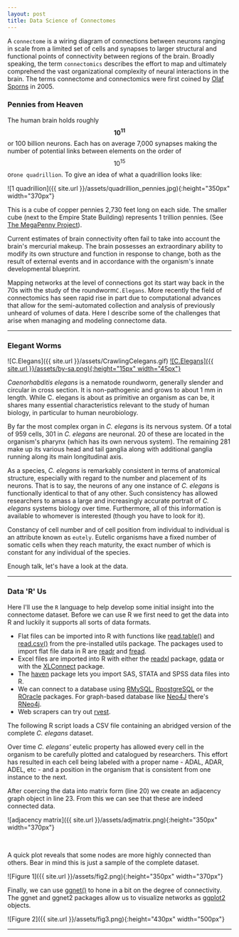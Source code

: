 ```yaml
---
layout: post
title: Data Science of Connectomes
---
```


A `connectome` is a wiring diagram of connections between neurons ranging in scale from a limited set of cells and synapses to larger structural and functional points of connectivity between regions of the brain. Broadly speaking, the term `connectomics` describes the effort to map and ultimately comprehend the vast organizational complexity of neural interactions in the brain. The terms connectome and connectomics were first coined by [Olaf Sporns](https://en.wikipedia.org/wiki/Olaf_Sporns) in 2005.

### Pennies from Heaven

The human brain holds roughly <strong>$${10^{11}}$$</strong> or 100 billion neurons. Each has on average 7,000 synapses making the number of potential links between elements on the order of $${10^{15}}$$ or`one quadrillion`. To give an idea of what a quadrillion looks like:

![1 quadrillion]({{ site.url }}/assets/quadrillion_pennies.jpg){:height="350px" width="370px"}

This is a cube of copper pennies 2,730 feet long on each side. The smaller cube (next to the Empire State Building) represents 1 trillion pennies. (See [The MegaPenny Project](http://www.kokogiak.com/megapenny/default.asp)). 

Current estimates of brain connectivity often fail to take into account the brain's mercurial makeup. The brain possesses an extraordinary ability to modify its own structure and function in response to change, both as the result of external events and in accordance with the organism's innate developmental blueprint. 

Mapping networks at the level of connections got its start way back in the 70s with the study of the roundworm`C.Elegans`. More recently the field of connectomics has seen rapid rise in part due to computational advances that allow for the semi-automated collection and analysis of previously unheard of volumes of data. Here I describe some of the challenges that arise when managing and modeling connectome data.

---

### Elegant Worms 

![C.Elegans]({{ site.url }}/assets/CrawlingCelegans.gif) [![C.Elegans]({{ site.url }}/assets/by-sa.png){:height="15px" width="45px"}](http://labs.bio.unc.edu/Goldstein/movies.html)

_Caenorhabditis elegans_ is a nematode roundworm, generally slender and circular in cross section. It is non-pathogenic and grows to about 1 mm in length. While C. elegans is about as primitive an organism as can be, it shares many essential characteristics relevant to the study of human biology, in particular to human neurobiology.

By far the most complex organ in _C. elegans_ is its nervous system. Of a total of 959 cells, 301 in _C. elegans_ are neuronal. 20 of these are located in the organism's pharynx (which has its own nervous system). The remaining 281 make up its various head and tail ganglia along with additional ganglia running along its main longitudinal axis.

As a species, _C. elegans_ is remarkably consistent in terms of anatomical structure, especially with regard to the number and placement of its neurons. That is to say, the neurons of any one instance of _C. elegans_ is functionally identical to that of any other. Such consistency has allowed researchers to amass a large and increasingly accurate portrait of _C. elegans_ systems biology over time. Furthermore, all of this information is available to whomever is interested  (though you have to look for it).

Constancy of cell number and of cell position from individual to individual is an attribute known as `eutely`. Eutelic organisms have a fixed number of somatic cells when they reach maturity, the exact number of which is constant for any individual of the species. 

Enough talk, let's have a look at the data. 

---

### Data 'R' Us

Here I'll use the `R` language to help develop some initial insight into the connectome dataset. Before we can use R we first need to get the data into R and luckily it supports all sorts of data formats. 

+ Flat files can be imported into R with functions like [read.table()](http://www.rdocumentation.org/packages/utils/functions/read.table) and [read.csv()](http://www.rdocumentation.org/packages/utils/functions/read.table) from the pre-installed utils package. The packages used to import flat file data in R are [readr](https://cran.r-project.org/web/packages/readr/index.html) and [fread](http://www.rdocumentation.org/packages/data.table/functions/fread).
+ Excel files are imported into R with either the [readxl](https://github.com/hadley/readxl) package, [gdata](https://cran.r-project.org/web/packages/gdata/) or with the [XLConnect](https://cran.r-project.org/web/packages/XLConnect/) package. 
+ The [haven](https://github.com/hadley/haven) package lets you import SAS, STATA and SPSS data files into R. 
+ We can connect to a database using [RMySQL](https://cran.r-project.org/web/packages/RMySQL/), [RpostgreSQL](https://cran.r-project.org/web/packages/RPostgreSQL) or the [ROracle](https://cran.r-project.org/web/packages/ROracle/index.html) packages. For graph-based database like [Neo4J](https://neo4j.com/top-ten-reasons/) there's [RNeo4j](https://github.com/nicolewhite/RNeo4j).
+ Web scrapers can try out [rvest](https://cran.r-project.org/web/packages/rvest/).

The following R script loads a CSV file containing an abridged version of the complete _C. elegans_ dataset. 

<script src="https://gist.github.com/geraldmc/066d2e78cca5816d34f9d22db6730529.js"></script>

Over time _C. elegans'_ eutelic property has allowed every cell in the organism to be carefully plotted and catalogued by researchers. This effort has resulted in each cell being labeled with a proper name - ADAL, ADAR, ADEL, etc - and a position in the organism that is consistent from one instance to the next.

After coercing the data into matrix form (line 20) we create an adjacency graph object in line 23. From this we can see that these are indeed connected data.  

![adjacency matrix]({{ site.url }}/assets/adjmatrix.png){:height="350px" width="370px"}

<br>

A quick plot reveals that some nodes are more highly connected than others. Bear in mind this is just a sample of the complete dataset.

![Figure 1]({{ site.url }}/assets/fig2.png){:height="350px" width="370px"}

Finally, we can use [ggnet()](https://github.com/briatte/ggnet) to hone in a bit on the degree of connectivity. The ggnet and ggnet2 packages allow us to visualize networks as [ggplot2](https://cran.r-project.org/web/packages/ggplot2/index.html) objects.

![Figure 2]({{ site.url }}/assets/fig3.png){:height="430px" width="500px"}


---

<!-- <pre>
       src   dest category  weight
0     ADAL   ADEL       EJ       1
1     ADAL   ADFL       EJ       1
2     ADAL   AVDR       EJ       2
3     ADAL   PVQL       EJ       1
4     ADAL   AIAL       Sp       1
5     ADAL   AIBL        R       1
6     ADAL   AIBR       Rp       2

</pre>

-->
